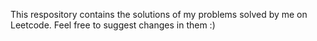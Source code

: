 This respository contains the solutions of my problems solved by me on Leetcode. Feel free to suggest changes in them :)  